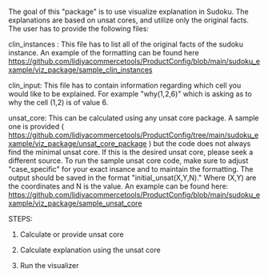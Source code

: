 The goal of this "package" is to use visualize explanation in Sudoku. The explanations are based on unsat cores, and utilize only the original facts. The user has to provide the following files:

clin_instances : This file has to list all of the original facts of the sudoku instance. An example of the formatting can be found here https://github.com/lidiyacommercetools/ProductConfig/blob/main/sudoku_example/viz_package/sample_clin_instances

clin_input: This file has to contain information regarding which cell you would like to be explained. For example "why(1,2,6)" which is asking as to why the cell (1,2) is of value 6.

unsat_core: This can be calculated using any unsat core package. A sample one is provided ( https://github.com/lidiyacommercetools/ProductConfig/tree/main/sudoku_example/viz_package/unsat_core_package ) but the code does not always find the minimal unsat core. If this is the desired unsat core, please seek a different source. To run the sample unsat core code, make sure to adjust "case_specific" for your exact insance and to maintain the formatting. The output should be saved in the format "initial_unsat(X,Y,N)." Where (X,Y) are the coordinates and N is the value. An example can be found here: https://github.com/lidiyacommercetools/ProductConfig/blob/main/sudoku_example/viz_package/sample_unsat_core


STEPS:

1. Calculate or provide unsat core

2. Calculate explanation using the unsat core

3. Run the visualizer 
